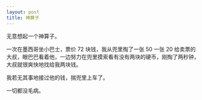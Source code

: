 ```yaml
---
layout: post
title: 神算子
---
```


无意想起一个神算子。

一次在墨西哥坐小巴士，票价 72 块钱，我从兜里掏了一张 50 一张 20 给卖票的大叔，眼巴巴看着他，一边努力在兜里摸索看有没有两块的硬币，刚掏了两秒钟，大叔就很爽快地找给我两块钱。

我若无其事地接过他的钱，揣兜里上车了。

一切都没毛病。
